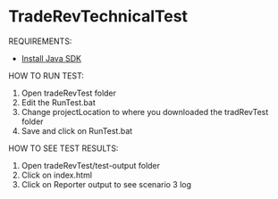 # TradeRevTechnicalTest

REQUIREMENTS:
- [Install Java SDK](http://www.oracle.com/technetwork/java/javase/downloads/index.html) 

HOW TO RUN TEST:

1. Open tradeRevTest folder
2. Edit the RunTest.bat
3. Change projectLocation to where you downloaded the tradRevTest folder
4. Save and click on RunTest.bat

HOW TO SEE TEST RESULTS:

1. Open tradeRevTest/test-output folder
2. Click on index.html
3. Click on Reporter output to see scenario 3 log
